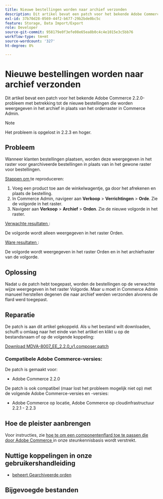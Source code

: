 ```yaml
---
title: Nieuwe bestellingen worden naar archief verzonden
description: Dit artikel bevat een patch voor het bekende Adobe Commerce 2.2.0-probleem met betrekking tot de nieuwe bestellingen die worden weergegeven in het archief in plaats van het orderraster in Commerce Admin.
exl-id: 37b70d28-0569-44f2-b677-29b2bde0bc5c
feature: Storage, Data Import/Export
role: Developer
source-git-commit: 958179e0f3efe08e65ea8b0c4c4e1015e3c5bb76
workflow-type: tm+mt
source-wordcount: '327'
ht-degree: 0%

---
```


# Nieuwe bestellingen worden naar archief verzonden

Dit artikel bevat een patch voor het bekende Adobe Commerce 2.2.0-probleem met betrekking tot de nieuwe bestellingen die worden weergegeven in het archief in plaats van het orderraster in Commerce Admin.

>[!NOTE]
>
>Het probleem is opgelost in 2.2.3 en hoger.

## Probleem

Wanneer klanten bestellingen plaatsen, worden deze weergegeven in het raster voor gearchiveerde bestellingen in plaats van in het gewone raster voor bestellingen.

<u> Stappen om </u> te reproduceren:

1. Voeg een product toe aan de winkelwagentje, ga door het afrekenen en plaats de bestelling.
1. In Commerce Admin, navigeer aan **Verkoop** > **Verrichtingen** > **Orde**. Zie de volgorde in het raster.
1. Navigeer aan **Verkoop** > **Archief** > **Orden**. Zie de nieuwe volgorde in het raster.

<u> Verwachte resultaten </u>:

De volgorde wordt alleen weergegeven in het raster Orden.

<u> Ware resultaten </u>:

De volgorde wordt weergegeven in het raster Orden en in het archiefraster van de volgorde.

## Oplossing

Nadat u de patch hebt toegepast, worden de bestellingen op de verwachte wijze weergegeven in het raster Volgorde. Maar u moet in Commerce Admin manueel herstellen degenen die naar archief werden verzonden alvorens de flard werd toegepast.

## Reparatie

De patch is aan dit artikel gekoppeld. Als u het bestand wilt downloaden, schuift u omlaag naar het einde van het artikel en klikt u op de bestandsnaam of op de volgende koppeling:

[Download MDVA-8007\_EE\_2.2.0\_v1.composer.patch](assets/MDVA-8007_EE_2.2.0_v1.composer.patch.zip)

### Compatibele Adobe Commerce-versies:

De patch is gemaakt voor:

* Adobe Commerce 2.2.0

De patch is ook compatibel (maar lost het probleem mogelijk niet op) met de volgende Adobe Commerce-versies en -versies:

* Adobe Commerce op locatie, Adobe Commerce op cloudinfrastructuur 2.2.1 - 2.2.3

## Hoe de pleister aanbrengen

Voor instructies, zie [ hoe te om een componentenflard toe te passen die door Adobe Commerce ](/help/how-to/general/how-to-apply-a-composer-patch-provided-by-magento.md) in onze steunkennisbasis wordt verstrekt.

## Nuttige koppelingen in onze gebruikershandleiding

* [ beheert Gearchiveerde orden ](https://docs.magento.com/user-guide/sales/order-archive.html)

## Bijgevoegde bestanden
